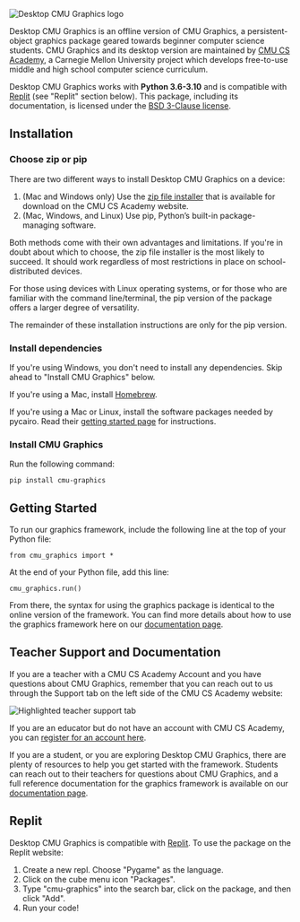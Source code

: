 ![Desktop CMU Graphics logo](https://s3.amazonaws.com/cmu-cs-academy.lib.prod/desktop-cmu-graphics/docs-media/pkg-logo.png)

Desktop CMU Graphics is an offline version of CMU Graphics, a
persistent-object graphics package geared towards beginner computer science
students. CMU Graphics and its desktop version are maintained by
[CMU CS Academy](https://academy.cs.cmu.edu/), a Carnegie Mellon University
project which develops free-to-use middle and high school computer science
curriculum.

Desktop CMU Graphics works with **Python 3.6-3.10** and is compatible with
[Replit](https://replit.com/) (see "Replit" section below). This
package, including its documentation, is licensed under the
[BSD 3-Clause license](https://github.com/cmu-cs-academy/desktop-cmu-graphics/blob/master/LICENSE).


## Installation

### Choose zip or pip

There are two different ways to install Desktop CMU Graphics on a device:

1. (Mac and Windows only) Use the [zip file installer](https://academy.cs.cmu.edu/desktop) that is available
for download on the CMU CS Academy website.
1. (Mac, Windows, and Linux) Use pip, Python’s built-in package-managing software.

Both methods come with their own advantages and limitations. If you're in doubt
about which to choose, the zip file installer is the most likely to succeed. It
should work regardless of most restrictions in place on school-distributed devices.

For those using devices with Linux operating systems, or for those who are
familiar with the command line/terminal, the pip version of the
package offers a larger degree of versatility.

The remainder of these installation instructions are only for the pip version.

### Install dependencies

If you're using Windows, you don't need to install any dependencies. Skip ahead to "Install CMU Graphics" below.

If you're using a Mac, install [Homebrew](https://brew.sh/).

If you're using a Mac or Linux, install the software packages needed by pycairo. Read their [getting started page](https://pycairo.readthedocs.io/en/latest/getting_started.html) for instructions.

### Install CMU Graphics

Run the following command:

```
pip install cmu-graphics
```

## Getting Started

To run our graphics framework, include the following line at the top of your
Python file:

```
from cmu_graphics import *
```

At the end of your Python file, add this line:

```
cmu_graphics.run()
```

From there, the syntax for using the graphics package is identical to the
online version of the framework. You can find more details about how to use the
graphics framework here on our [documentation page](https://academy.cs.cmu.edu/docs).


## Teacher Support and Documentation

If you are a teacher with a CMU CS Academy Account and you have questions about
CMU Graphics, remember that you can reach out to us through the Support tab on
the left side of the CMU CS Academy website:

![Highlighted teacher support tab](https://s3.amazonaws.com/cmu-cs-academy.lib.prod/desktop-cmu-graphics/docs-media/support-tab.png)

If you are an educator but do not have an account with CMU CS Academy, you can
[register for an account here](https://academy.cs.cmu.edu/register).

If you are a student, or you are exploring Desktop CMU Graphics,
there are plenty of resources to help you get started with
the framework. Students can reach out to their teachers for questions about
CMU Graphics, and a full reference documentation for the graphics
framework is available on our [documentation page](https://academy.cs.cmu.edu/docs).


## Replit

Desktop CMU Graphics is compatible with [Replit](https://replit.com/). To use
the package on the Replit website:

1. Create a new repl. Choose "Pygame" as the language.
1. Click on the cube menu icon "Packages".
1. Type "cmu-graphics" into the search bar, click on the package, and then click "Add".
1. Run your code!
